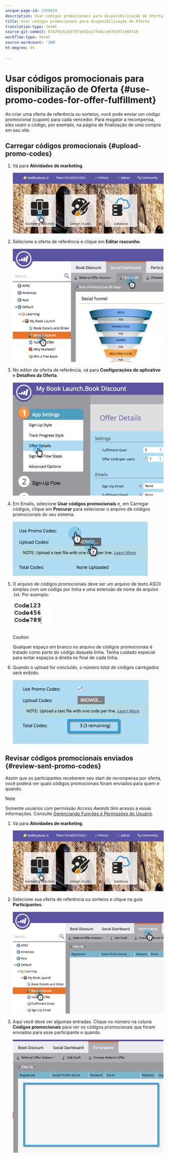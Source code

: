 ```yaml
---
unique-page-id: 2359819
description: Usar códigos promocionais para disponibilização de Oferta - Documentos do Marketing - Documentação do produto
title: Usar códigos promocionais para disponibilização de Oferta
translation-type: tm+mt
source-git-commit: 074701d1a5f75fe592ac7f44cce6fb3571e94710
workflow-type: tm+mt
source-wordcount: '260'
ht-degree: 0%

---
```



# Usar códigos promocionais para disponibilização de Oferta {#use-promo-codes-for-offer-fulfillment}

Ao criar uma oferta de referência ou sorteios, você pode enviar um código promocional (cupom) para cada vencedor. Para resgatar a recompensa, eles usam o código, por exemplo, na página de finalização de uma compra em seu site.

## Carregar códigos promocionais {#upload-promo-codes}

1. Vá para **Atividades de marketing**.

   ![](assets/login-marketing-activities-2.png)

1. Selecione a oferta de referência e clique em **Editar rascunho**.

   ![](assets/image2015-4-22-11-3a16-3a45.png)

1. No editor de oferta de referência, vá para **Configurações do aplicativo** e **Detalhes da Oferta**.

   ![](assets/image2015-4-22-11-3a23-3a39.png)

1. Em Emails, selecione **Usar códigos promocionais** e, em Carregar códigos, clique em **Procurar** para selecionar o arquivo de códigos promocionais do seu sistema.

   ![](assets/image2015-4-22-12-3a52-3a43.png)

1. O arquivo de códigos promocionais deve ser um arquivo de texto ASCII simples com um código por linha e uma extensão de nome de arquivo .txt. Por exemplo:

   ![](assets/image2015-4-22-13-3a2-3a23.png)

   >[!CAUTION]
   >
   >Qualquer espaço em branco no arquivo de códigos promocionais é tratado como parte do código daquela linha. Tenha cuidado especial para evitar espaços à direita no final de cada linha.

1. Quando o upload for concluído, o número total de códigos carregados será exibido.

   ![](assets/image2015-4-22-13-3a8-3a31.png)

## Revisar códigos promocionais enviados {#review-sent-promo-codes}

Assim que os participantes receberem seu start de recompensa por oferta, você poderá ver quais códigos promocionais foram enviados para quem e quando.

>[!NOTE]
>
>Somente usuários com permissão _Access Awards_ têm acesso a essas informações. Consulte [Gerenciando Funções e Permissões do Usuário](/help/marketo/product-docs/administration/users-and-roles/managing-user-roles-and-permissions.md).

1. Vá para **Atividades de marketing**.

   ![](assets/login-marketing-activities-2.png)

1. Selecione sua oferta de referência ou sorteios e clique na guia **Participantes**.

   ![](assets/image2015-4-22-11-3a36-3a22.png)

1. Aqui você deve ver algumas entradas. Clique no número na coluna **Códigos promocionais** para ver os códigos promocionais que foram enviados para esse participante e quando.

   ![](assets/image2015-4-22-11-3a36-3a43.png)

